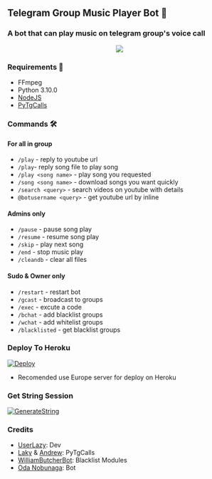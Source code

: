 <h2 align="centre">Telegram Group Music Player Bot 🎵</h2>

### A bot that can play music on telegram group's voice call

<p align="center">
  <img src="https://telegra.ph/file/c526d48adcc3a08ab81ef.jpg">
</p>

<h3>Requirements 📝</h3>

- FFmpeg
- Python 3.10.0
- [NodeJS](https://nodesource.com/)
- [PyTgCalls](https://github.com/pytgcalls/pytgcalls)

### Commands 🛠
#### For all in group
- `/play` - reply to youtube url
- `/play`- reply song file to play song
- `/play <song name>` - play song you requested
- `/song <song name>` - download songs you want quickly
- `/search <query>` - search videos on youtube with details
- `@botusername <query>` - get youtube url by inline

#### Admins only
- `/pause` - pause song play
- `/resume` - resume song play
- `/skip` - play next song
- `/end` - stop music play
- `/cleandb` - clear all files

#### Sudo & Owner only
- `/restart` - restart bot
- `/gcast` - broadcast to groups
- `/exec` - excute a code
- `/bchat` - add blacklist groups
- `/wchat` - add whitelist groups
- `/blacklisted` - get blacklist groups

### Deploy To Heroku</h4>

[![Deploy](https://www.herokucdn.com/deploy/button.svg)](https://heroku.com/deploy?template=https://github.com/UserLazy/Oda-Music/tree/san)

+ Recomended use Europe server for deploy on Heroku

### Get String Session</h5>
[![GenerateString](https://img.shields.io/badge/repl.it-generateString-yellowgreen)](http://replit.com/@UserLazy/UserLazyString)

### Credits
- [UserLazy](https://github.com/UserLazy): Dev
- [Laky](https://github.com/Laky-64) & [Andrew](https://github.com/AndrewLaneX): PyTgCalls
- [WilliamButcherBot](https://github.com/TheHamkerCat/WilliamButcherBot): Blacklist Modules
- [Oda Nobunaga](https://t.me/OdaRobot): Bot
